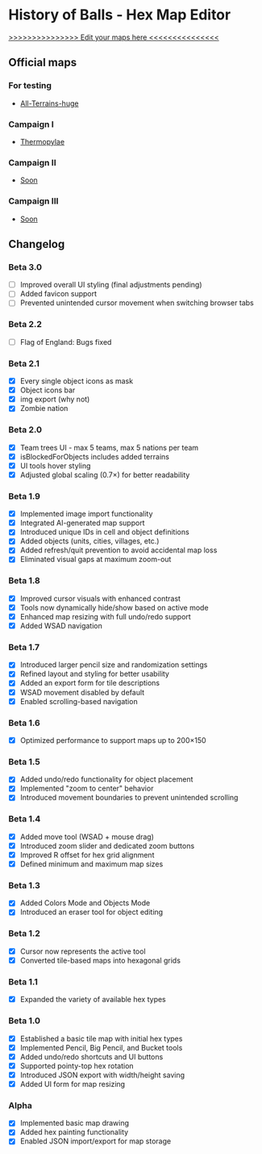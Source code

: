 # History of Balls - Hex Map Editor  
[>>>>>>>>>>>>>>> Edit your maps here <<<<<<<<<<<<<<<](https://luki20091.github.io/Hex-map-editor/)  


## Official maps

### For testing
- [All-Terrains-huge](https://github.com/Luki20091/Hex-map-editor/blob/main/maps/All-Terrains-huge.json)

### Campaign I
- [Thermopylae](https://github.com/Luki20091/Hex-map-editor/blob/main/maps/Thermopylae.json)

### Campaign II
- [Soon](https://github.com/Luki20091/Hex-map-editor/blob/main/maps/)

### Campaign III
- [Soon](https://github.com/Luki20091/Hex-map-editor/blob/main/maps/)


## Changelog  

### Beta 3.0  
- [ ] Improved overall UI styling (final adjustments pending)  
- [ ] Added favicon support  
- [ ] Prevented unintended cursor movement when switching browser tabs  

### Beta 2.2
- [ ] Flag of England: Bugs fixed
      
### Beta 2.1  
- [x] Every single object icons as mask
- [x] Object icons bar
- [x] img export (why not)
- [x] Zombie nation

### Beta 2.0  
- [x] Team trees UI - max 5 teams, max 5 nations per team
- [x] isBlockedForObjects includes added terrains
- [x] UI tools hover styling
- [x] Adjusted global scaling (0.7×) for better readability  

### Beta 1.9  
- [x] Implemented image import functionality  
- [x] Integrated AI-generated map support  
- [x] Introduced unique IDs in cell and object definitions  
- [x] Added objects (units, cities, villages, etc.)  
- [x] Added refresh/quit prevention to avoid accidental map loss  
- [x] Eliminated visual gaps at maximum zoom-out  

### Beta 1.8  
- [x] Improved cursor visuals with enhanced contrast  
- [x] Tools now dynamically hide/show based on active mode  
- [x] Enhanced map resizing with full undo/redo support  
- [x] Added WSAD navigation  

### Beta 1.7  
- [x] Introduced larger pencil size and randomization settings  
- [x] Refined layout and styling for better usability  
- [x] Added an export form for tile descriptions  
- [x] WSAD movement disabled by default  
- [x] Enabled scrolling-based navigation  

### Beta 1.6  
- [x] Optimized performance to support maps up to 200×150  

### Beta 1.5  
- [x] Added undo/redo functionality for object placement  
- [x] Implemented "zoom to center" behavior  
- [x] Introduced movement boundaries to prevent unintended scrolling  

### Beta 1.4  
- [x] Added move tool (WSAD + mouse drag)  
- [x] Introduced zoom slider and dedicated zoom buttons  
- [x] Improved R offset for hex grid alignment  
- [x] Defined minimum and maximum map sizes  

### Beta 1.3  
- [x] Added Colors Mode and Objects Mode  
- [x] Introduced an eraser tool for object editing  

### Beta 1.2  
- [x] Cursor now represents the active tool  
- [x] Converted tile-based maps into hexagonal grids  

### Beta 1.1  
- [x] Expanded the variety of available hex types  

### Beta 1.0  
- [x] Established a basic tile map with initial hex types  
- [x] Implemented Pencil, Big Pencil, and Bucket tools  
- [x] Added undo/redo shortcuts and UI buttons  
- [x] Supported pointy-top hex rotation  
- [x] Introduced JSON export with width/height saving  
- [x] Added UI form for map resizing  

### Alpha  
- [x] Implemented basic map drawing  
- [x] Added hex painting functionality  
- [x] Enabled JSON import/export for map storage  
